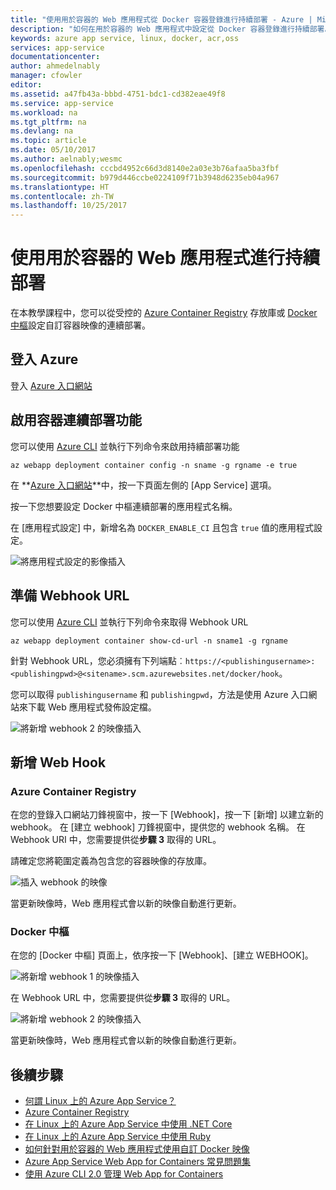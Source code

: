 ```yaml
---
title: "使用用於容器的 Web 應用程式從 Docker 容器登錄進行持續部署 - Azure | Microsoft Docs"
description: "如何在用於容器的 Web 應用程式中設定從 Docker 容器登錄進行持續部署。"
keywords: azure app service, linux, docker, acr,oss
services: app-service
documentationcenter: 
author: ahmedelnably
manager: cfowler
editor: 
ms.assetid: a47fb43a-bbbd-4751-bdc1-cd382eae49f8
ms.service: app-service
ms.workload: na
ms.tgt_pltfrm: na
ms.devlang: na
ms.topic: article
ms.date: 05/10/2017
ms.author: aelnably;wesmc
ms.openlocfilehash: cccbd4952c66d3d8140e2a03e3b76afaa5ba3fbf
ms.sourcegitcommit: b979d446ccbe0224109f71b3948d6235eb04a967
ms.translationtype: HT
ms.contentlocale: zh-TW
ms.lasthandoff: 10/25/2017
---
```

# <a name="continuous-deployment-with-web-app-for-containers"></a>使用用於容器的 Web 應用程式進行持續部署

在本教學課程中，您可以從受控的 [Azure Container Registry](https://azure.microsoft.com/services/container-registry/) 存放庫或 [Docker 中樞](https://hub.docker.com)設定自訂容器映像的連續部署。

## <a name="sign-in-to-azure"></a>登入 Azure

登入 [Azure 入口網站](https://portal.azure.com)

## <a name="enable-container-continuous-deployment-feature"></a>啟用容器連續部署功能

您可以使用 [Azure CLI](https://docs.microsoft.com/cli/azure/install-azure-cli) 並執行下列命令來啟用持續部署功能

```azurecli-interactive
az webapp deployment container config -n sname -g rgname -e true
```

在 **[Azure 入口網站](https://portal.azure.com/)**中，按一下頁面左側的 [App Service] 選項。

按一下您想要設定 Docker 中樞連續部署的應用程式名稱。

在 [應用程式設定] 中，新增名為 `DOCKER_ENABLE_CI` 且包含 `true` 值的應用程式設定。

![將應用程式設定的影像插入](./media/app-service-webapp-service-linux-ci-cd/step2.png)

## <a name="prepare-webhook-url"></a>準備 Webhook URL

您可以使用 [Azure CLI](https://docs.microsoft.com/cli/azure/install-azure-cli) 並執行下列命令來取得 Webhook URL

```azurecli-interactive
az webapp deployment container show-cd-url -n sname1 -g rgname
```

針對 Webhook URL，您必須擁有下列端點︰`https://<publishingusername>:<publishingpwd>@<sitename>.scm.azurewebsites.net/docker/hook`。

您可以取得 `publishingusername` 和 `publishingpwd`，方法是使用 Azure 入口網站來下載 Web 應用程式發佈設定檔。

![將新增 webhook 2 的映像插入](./media/app-service-webapp-service-linux-ci-cd/step3-3.png)

## <a name="add-a-web-hook"></a>新增 Web Hook

### <a name="azure-container-registry"></a>Azure Container Registry

在您的登錄入口網站刀鋒視窗中，按一下 [Webhook]，按一下 [新增] 以建立新的 webhook。 在 [建立 webhook] 刀鋒視窗中，提供您的 webhook 名稱。 在 Webhook URI 中，您需要提供從**步驟 3** 取得的 URL。

請確定您將範圍定義為包含您的容器映像的存放庫。

![插入 webhook 的映像](./media/app-service-webapp-service-linux-ci-cd/step3ACRWebhook-1.png)

當更新映像時，Web 應用程式會以新的映像自動進行更新。

### <a name="docker-hub"></a>Docker 中樞

在您的 [Docker 中樞] 頁面上，依序按一下 [Webhook]、[建立 WEBHOOK]。

![將新增 webhook 1 的映像插入](./media/app-service-webapp-service-linux-ci-cd/step3-1.png)

在 Webhook URL 中，您需要提供從**步驟 3** 取得的 URL。

![將新增 webhook 2 的映像插入](./media/app-service-webapp-service-linux-ci-cd/step3-2.png)

當更新映像時，Web 應用程式會以新的映像自動進行更新。

## <a name="next-steps"></a>後續步驟

* [何謂 Linux 上的 Azure App Service？](./app-service-linux-intro.md)
* [Azure Container Registry](https://azure.microsoft.com/services/container-registry/)
* [在 Linux 上的 Azure App Service 中使用 .NET Core](quickstart-dotnetcore.md)
* [在 Linux 上的 Azure App Service 中使用 Ruby](quickstart-ruby.md)
* [如何針對用於容器的 Web 應用程式使用自訂 Docker 映像](quickstart-custom-docker-image.md)
* [Azure App Service Web App for Containers 常見問題集](./app-service-linux-faq.md)
* [使用 Azure CLI 2.0 管理 Web App for Containers](./app-service-linux-cli.md)